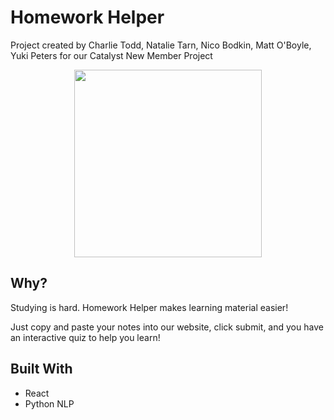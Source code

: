 # Homework Helper

Project created by Charlie Todd, Natalie Tarn, Nico Bodkin, Matt O'Boyle, Yuki Peters for our Catalyst New Member Project

<p align="center">
  <img width="300" height="300" src="https://raw.githubusercontent.com/ntarn/homework-helper/master/logo.png">
</p>

## Why?

Studying is hard. Homework Helper makes learning material easier! 

Just copy and paste your notes into our website, click submit, and you have an interactive quiz to help you learn!


## Built With

* React
* Python NLP  



